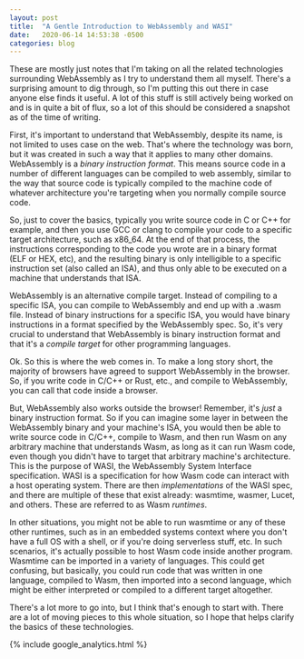 ```yaml
---
layout: post
title:  "A Gentle Introduction to WebAssembly and WASI"
date:   2020-06-14 14:53:38 -0500
categories: blog
---
```

These are mostly just notes that I'm taking on all the related technologies surrounding WebAssembly as I try to understand them all myself. There's a surprising amount to dig through, so I'm putting this out there in case anyone else finds it useful. A lot of this stuff is still actively being worked on and is in quite a bit of flux, so a lot of this should be considered a snapshot as of the time of writing.

First, it's important to understand that WebAssembly, despite its name, is not limited to uses case on the web. That's where the technology was born, but it was created in such a way that it applies to many other domains. WebAssembly is a _binary instruction format_. This means source code in a number of different languages can be compiled to web assembly, similar to the way that source code is typically compiled to the machine code of whatever architecture you're targeting when you normally compile source code. 

So, just to cover the basics, typically you write source code in C or C++ for example, and then you use GCC or clang to compile your code to a specific target architecture, such as x86_64. At the end of that process, the instructions corresponding to the code you wrote are in a binary format (ELF or HEX, etc), and the resulting binary is only intelligible to a specific instruction set (also called an ISA), and thus only able to be executed on a machine that understands that ISA. 

WebAssembly is an alternative compile target. Instead of compiling to a specific ISA, you can compile to WebAssembly and end up with a .wasm file. Instead of binary instructions for a specific ISA, you would have binary instructions in a format specified by the WebAssembly spec. So, it's very crucial to understand that WebAssembly is binary instruction format and that it's a *compile target* for other programming languages.

Ok. So this is where the web comes in. To make a long story short, the majority of browsers have agreed to support WebAssembly in the browser. So, if you write code in C/C++ or Rust, etc., and compile to WebAssembly, you can call that code inside a browser.

But, WebAssembly also works outside the browser! Remember, it's *just* a binary instruction format. So if you can imagine some layer in between the WebAssembly binary and your machine's ISA, you would then be able to write source code in C/C++, compile to Wasm, and then run Wasm on any arbitrary machine that understands Wasm, as long as it can run Wasm code, even though you didn't have to target that arbitrary machine's architecture. This is the purpose of WASI, the WebAssembly System Interface specification. WASI is a specification for how Wasm code can interact with a host operating system. There are then *implementations* of the WASI spec, and there are multiple of these that exist already: wasmtime, wasmer, Lucet, and others. These are referred to as Wasm *runtimes*.

In other situations, you might not be able to run wasmtime or any of these other runtimes, such as in an embedded systems context where you don't have a full OS with a shell, or if you're doing serverless stuff, etc. In such scenarios, it's actually possible to host Wasm code inside another program. Wasmtime can be imported in a variety of languages. This could get confusing, but basically, you could run code that was written in one language, compiled to Wasm, then imported into a second language, which might be either interpreted or compiled to a different target altogether.

There's a lot more to go into, but I think that's enough to start with. There are a lot of moving pieces to this whole situation, so I hope that helps clarify the basics of these technologies.

{% include google_analytics.html %}
